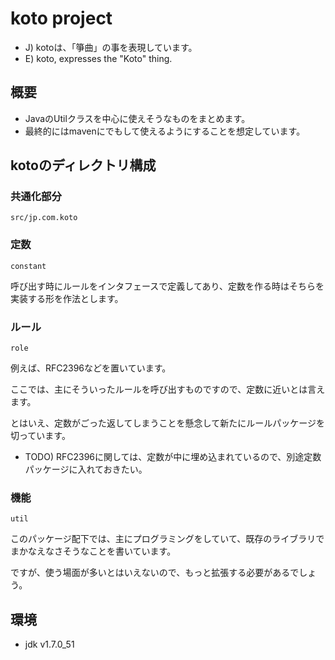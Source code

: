koto project
====
* J) kotoは、「箏曲」の事を表現しています。
* E) koto, expresses the "Koto" thing.

## 概要
* JavaのUtilクラスを中心に使えそうなものをまとめます。
* 最終的にはmavenにでもして使えるようにすることを想定しています。

## kotoのディレクトリ構成

### 共通化部分

```
src/jp.com.koto
```

### 定数

```
constant
```
呼び出す時にルールをインタフェースで定義してあり、定数を作る時はそちらを実装する形を作法とします。

### ルール

```
role
```
例えば、RFC2396などを置いています。

ここでは、主にそういったルールを呼び出すものですので、定数に近いとは言えます。

とはいえ、定数がごった返してしまうことを懸念して新たにルールパッケージを切っています。

* TODO) RFC2396に関しては、定数が中に埋め込まれているので、別途定数パッケージに入れておきたい。

### 機能

```
util
```
このパッケージ配下では、主にプログラミングをしていて、既存のライブラリでまかなえなさそうなことを書いています。

ですが、使う場面が多いとはいえないので、もっと拡張する必要があるでしょう。

## 環境
* jdk v1.7.0_51